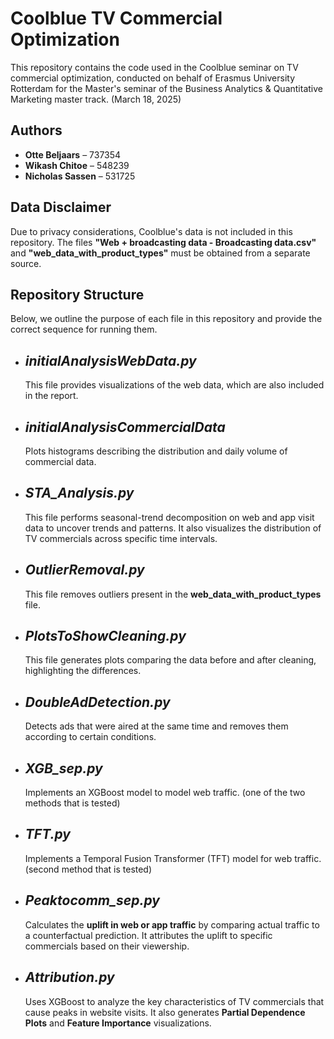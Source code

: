 # Coolblue TV Commercial Optimization  

This repository contains the code used in the Coolblue seminar on TV commercial optimization, conducted on behalf of Erasmus University Rotterdam for the Master's seminar of the Business Analytics & Quantitative Marketing master track. (March 18, 2025)

## **Authors**  
- **Otte Beljaars** – 737354  
- **Wikash Chitoe** – 548239  
- **Nicholas Sassen** – 531725  

## **Data Disclaimer**  
Due to privacy considerations, Coolblue's data is not included in this repository. The files **"Web + broadcasting data - Broadcasting data.csv"** and **"web_data_with_product_types"** must be obtained from a separate source.  

## **Repository Structure**  
Below, we outline the purpose of each file in this repository and provide the correct sequence for running them.  

- ## *initialAnalysisWebData.py*  
  This file provides visualizations of the web data, which are also included in the report.

- ## *initialAnalysisCommercialData*  
  Plots histograms describing the distribution and daily volume of commercial data.

- ## *STA_Analysis.py*  
  This file performs seasonal-trend decomposition on web and app visit data to uncover trends and patterns. It also visualizes the distribution of TV commercials across specific time intervals.
  
- ## *OutlierRemoval.py*  
  This file removes outliers present in the **web_data_with_product_types** file.  

- ## *PlotsToShowCleaning.py*  
  This file generates plots comparing the data before and after cleaning, highlighting the differences.  

- ## *DoubleAdDetection.py*  
  Detects ads that were aired at the same time and removes them according to certain conditions.

- ## *XGB_sep.py*  
  Implements an XGBoost model to model web traffic. (one of the two methods that is tested)

- ## *TFT.py*  
  Implements a Temporal Fusion Transformer (TFT) model for web traffic. (second method that is tested)

- ## *Peaktocomm_sep.py*  
  Calculates the **uplift in web or app traffic** by comparing actual traffic to a counterfactual prediction. It attributes the uplift to specific commercials based on their viewership.  

- ## *Attribution.py*  
  Uses XGBoost to analyze the key characteristics of TV commercials that cause peaks in website visits. It also generates **Partial Dependence Plots** and **Feature Importance** visualizations.   
